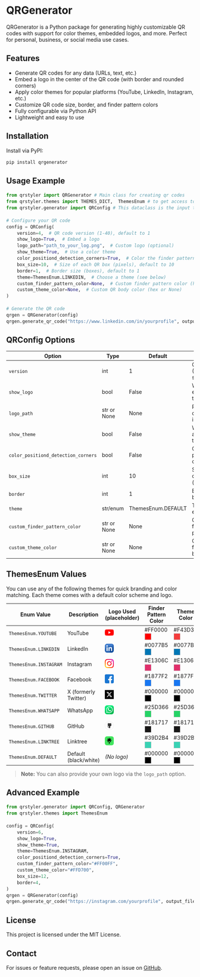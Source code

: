 # QRGenerator

QRGenerator is a Python package for generating highly customizable QR codes with support for color themes, embedded logos, and more. Perfect for personal, business, or social media use cases.

## Features

- Generate QR codes for any data (URLs, text, etc.)
- Embed a logo in the center of the QR code (with border and rounded corners)
- Apply color themes for popular platforms (YouTube, LinkedIn, Instagram, etc.)
- Customize QR code size, border, and finder pattern colors
- Fully configurable via Python API
- Lightweight and easy to use

## Installation

Install via PyPI:

```bash
pip install qrgenerator
```

## Usage Example

```python
from qrstyler import QRGenerator # Main class for creating qr codes
from qrstyler.themes import THEMES_DICT,  ThemesEnum # to get access to theme enums and related pre-set configurations
from qrstyler.generator import QRConfig # This dataclass is the input to the main method of QRGenerator

# Configure your QR code
config = QRConfig(
    version=4,  # QR code version (1-40), default to 1
    show_logo=True,  # Embed a logo
    logo_path="path_to_your_log.png",  # Custom logo (optional)
    show_theme=True,  # Use a color theme
    color_positiond_detection_corners=True,  # Color the finder patterns
    box_size=10,  # Size of each QR box (pixels), default to 10
    border=1,  # Border size (boxes), default to 1
    theme=ThemesEnum.LINKEDIN,  # Choose a theme (see below)
    custom_finder_pattern_color=None,  # Custom finder pattern color (hex or None)
    custom_theme_color=None,  # Custom QR body color (hex or None)
)

# Generate the QR code
qrgen = QRGenerator(config)
qrgen.generate_qr_code("https://www.linkedin.com/in/yourprofile", output_file="linkedin_qr.png")
```

## QRConfig Options

| Option                          | Type           | Default           | Description |
|---------------------------------|----------------|-------------------|-------------|
| `version`                       | int            | 1                 | QR code version (1-40, controls size/complexity) |
| `show_logo`                     | bool           | False             | Whether to embed a logo in the QR code |
| `logo_path`                     | str or None    | None              | Path to a custom logo image file |
| `show_theme`                    | bool           | False             | Whether to apply a color theme |
| `color_positiond_detection_corners` | bool       | False             | Color the finder patterns (QR corners) |
| `box_size`                      | int            | 10                | Size of each QR code box (pixels) |
| `border`                        | int            | 1                 | Border size (in boxes) |
| `theme`                         | str/enum       | ThemesEnum.DEFAULT| Theme name or enum value |
| `custom_finder_pattern_color`    | str or None    | None              | Custom color for finder patterns (hex) |
| `custom_theme_color`            | str or None    | None              | Custom color for QR code body (hex) |

## ThemesEnum Values

You can use any of the following themes for quick branding and color matching. Each theme comes with a default color scheme and logo.

| Enum Value           | Description         | Logo Used (placeholder) | Finder Pattern Color | Theme Color |
|----------------------|--------------------|------------------------|---------------------|-------------|
| `ThemesEnum.YOUTUBE`   | YouTube            | <img src="qrgenerator/icons/youtube_logo.png" width="24"/> | #FF0000 <span style="display:inline-block;width:16px;height:16px;background:#FF0000;border:1px solid #ccc;vertical-align:middle;"></span> | #F43D3D <span style="display:inline-block;width:16px;height:16px;background:#F43D3D;border:1px solid #ccc;vertical-align:middle;"></span> |
| `ThemesEnum.LINKEDIN`  | LinkedIn           | <img src="qrgenerator/icons/linkedin_logo.png" width="24"/> | #0077B5 <span style="display:inline-block;width:16px;height:16px;background:#0077B5;border:1px solid #ccc;vertical-align:middle;"></span> | #0077B5 <span style="display:inline-block;width:16px;height:16px;background:#0077B5;border:1px solid #ccc;vertical-align:middle;"></span> |
| `ThemesEnum.INSTAGRAM` | Instagram          | <img src="qrgenerator/icons/instagram_logo.png" width="24"/> | #E1306C <span style="display:inline-block;width:16px;height:16px;background:#E1306C;border:1px solid #ccc;vertical-align:middle;"></span> | #E1306C <span style="display:inline-block;width:16px;height:16px;background:#E1306C;border:1px solid #ccc;vertical-align:middle;"></span> |
| `ThemesEnum.FACEBOOK`  | Facebook           | <img src="qrgenerator/icons/facebook_logo.png" width="24"/> | #1877F2 <span style="display:inline-block;width:16px;height:16px;background:#1877F2;border:1px solid #ccc;vertical-align:middle;"></span> | #1877F2 <span style="display:inline-block;width:16px;height:16px;background:#1877F2;border:1px solid #ccc;vertical-align:middle;"></span> |
| `ThemesEnum.TWITTER`   | X (formerly Twitter)| <img src="qrgenerator/icons/x_logo.png" width="24"/> | #000000 <span style="display:inline-block;width:16px;height:16px;background:#000000;border:1px solid #ccc;vertical-align:middle;"></span> | #000000 <span style="display:inline-block;width:16px;height:16px;background:#000000;border:1px solid #ccc;vertical-align:middle;"></span> |
| `ThemesEnum.WHATSAPP`  | WhatsApp           | <img src="qrgenerator/icons/whatsapp_logo.png" width="24"/> | #25D366 <span style="display:inline-block;width:16px;height:16px;background:#25D366;border:1px solid #ccc;vertical-align:middle;"></span> | #25D366 <span style="display:inline-block;width:16px;height:16px;background:#25D366;border:1px solid #ccc;vertical-align:middle;"></span> |
| `ThemesEnum.GITHUB`    | GitHub             | <img src="qrgenerator/icons/github_logo.png" width="24"/> | #181717 <span style="display:inline-block;width:16px;height:16px;background:#181717;border:1px solid #ccc;vertical-align:middle;"></span> | #181717 <span style="display:inline-block;width:16px;height:16px;background:#181717;border:1px solid #ccc;vertical-align:middle;"></span> |
| `ThemesEnum.LINKTREE`  | Linktree           | <img src="qrgenerator/icons/linktree_logo.png" width="24"/> | #39D2B4 <span style="display:inline-block;width:16px;height:16px;background:#39D2B4;border:1px solid #ccc;vertical-align:middle;"></span> | #39D2B4 <span style="display:inline-block;width:16px;height:16px;background:#39D2B4;border:1px solid #ccc;vertical-align:middle;"></span> |
| `ThemesEnum.DEFAULT`   | Default (black/white)| *(No logo)* | #000000 <span style="display:inline-block;width:16px;height:16px;background:#000000;border:1px solid #ccc;vertical-align:middle;"></span> | #000000 <span style="display:inline-block;width:16px;height:16px;background:#000000;border:1px solid #ccc;vertical-align:middle;"></span> |

> **Note:** You can also provide your own logo via the `logo_path` option.

## Advanced Example

```python
from qrstyler.generator import QRConfig, QRGenerator
from qrstyler.themes import ThemesEnum

config = QRConfig(
    version=6,
    show_logo=True,
    show_theme=True,
    theme=ThemesEnum.INSTAGRAM,
    color_positiond_detection_corners=True,
    custom_finder_pattern_color="#FF00FF",
    custom_theme_color="#FFD700",
    box_size=12,
    border=4,
)
qrgen = QRGenerator(config)
qrgen.generate_qr_code("https://instagram.com/yourprofile", output_file="instagram_qr.png")
```

## License

This project is licensed under the MIT License.

## Contact

For issues or feature requests, please open an issue on [GitHub](https://github.com/vipulm124/qrgenerator/issues).

